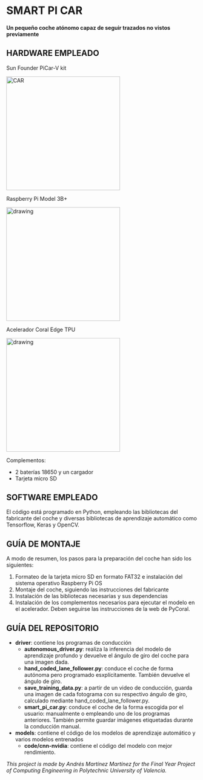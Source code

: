 # SMART PI CAR
#### Un pequeño coche atónomo capaz de seguir trazados no vistos previamente

## HARDWARE EMPLEADO

Sun Founder PiCar-V kit

<img src="https://user-images.githubusercontent.com/74978050/189338200-6830eb05-ace2-41a8-995a-be26a52df5c1.png" alt="CAR" width="300"/>

Raspberry Pi Model 3B+ 

<img src="https://user-images.githubusercontent.com/74978050/189338829-ff91b5ce-db12-42d2-994b-6d7aa143d27d.png" alt="drawing" width="300"/>

Acelerador Coral Edge TPU 

<img src="https://user-images.githubusercontent.com/74978050/189338830-47b72149-811e-47d0-9358-f1a2c3cdd8c4.png" alt="drawing" width="300"/>

Complementos:
- 2 baterías 18650 y un cargador
- Tarjeta micro SD

## SOFTWARE EMPLEADO

El código está programado en Python, empleando las bibliotecas del fabricante del coche 
y diversas bibliotecas de aprendizaje automático como Tensorflow, Keras y OpenCV.

## GUÍA DE MONTAJE

A modo de resumen, los pasos para la preparación del coche han sido los siguientes:

1. Formateo de la tarjeta micro SD en formato FAT32 e instalación del sistema operativo Raspberry Pi OS
2. Montaje del coche, siguiendo las instrucciones del fabricante
3. Instalación de las bibliotecas necesarias y sus dependencias
4. Instalación de los complementos necesarios para ejecutar el modelo en el acelerador. Deben seguirse las instrucciones de la web de PyCoral.

## GUÍA DEL REPOSITORIO

- **driver**: contiene los programas de conducción
   - **autonomous_driver.py**: realiza la inferencia del modelo de aprendizaje profundo y devuelve el ángulo de giro del coche para una imagen dada.
   - **hand_coded_lane_follower.py**: conduce el coche de forma autónoma pero programado esxplícitamente. También devuelve el ángulo de giro.
   - **save_training_data.py**: a partir de un video de conducción, guarda una imagen de cada fotograma con su respectivo ángulo de giro, calculado mediante hand_coded_lane_follower.py.
   - **smart_pi_car.py**: conduce el coche de la forma escogida por el usuario: manualmente o empleando uno de los programas anteriores. También permite guardar imágenes etiquetadas durante la conducción manual.
- **models**: contiene el código de los modelos de aprendizaje automático y varios modelos entrenados
   - **code/cnn-nvidia**: contiene el código del modelo con mejor rendimiento.


*This project is made by Andrés Martínez Martínez for the Final Year Project of Computing Engineering in Polytechnic University of Valencia.*
